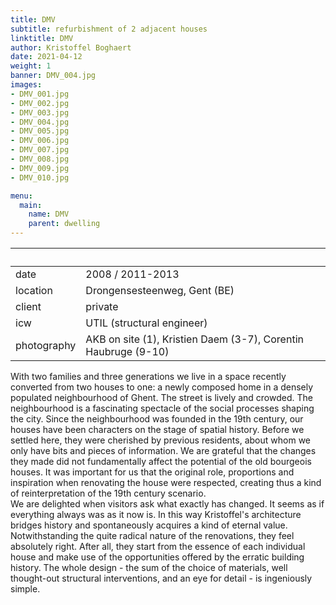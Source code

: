 ```yaml
---
title: DMV
subtitle: refurbishment of 2 adjacent houses
linktitle: DMV
author: Kristoffel Boghaert
date: 2021-04-12
weight: 1
banner: DMV_004.jpg
images:
- DMV_001.jpg
- DMV_002.jpg
- DMV_003.jpg
- DMV_004.jpg
- DMV_005.jpg
- DMV_006.jpg
- DMV_007.jpg
- DMV_008.jpg
- DMV_009.jpg
- DMV_010.jpg

menu:
  main:
    name: DMV
    parent: dwelling
---
```


&nbsp;|&nbsp;
------|------
date  |   2008 / 2011-2013
location	|		Drongensesteenweg, Gent (BE)
client		|		private
icw			|   UTIL (structural engineer)
photography   |   AKB on site (1), Kristien Daem (3-7), Corentin Haubruge (9-10)

With two families and three generations we live in a space recently converted from two houses to one: a newly composed home in a densely populated neighbourhood of Ghent. The street is lively and crowded. The neighbourhood is a fascinating spectacle of the social processes shaping the city. Since the neighbourhood was founded in the 19th century, our houses have been characters on the stage of spatial history. Before we settled here, they were cherished by previous residents, about whom we only have bits and pieces of information. We are grateful that the changes they made did not fundamentally affect the potential of the old bourgeois houses. It was important for us that the original role, proportions and inspiration when renovating the house were respected, creating thus a kind of reinterpretation of the 19th century scenario.<br>We are delighted when visitors ask what exactly has changed. It seems as if everything always was as it now is. In this way Kristoffel's architecture bridges history and spontaneously acquires a kind of eternal value. Notwithstanding the quite radical nature of the renovations, they feel absolutely right. After all, they start from the essence of each individual house and make use of the opportunities offered by the erratic building history. The whole design - the sum of the choice of materials, well thought-out structural interventions, and an eye for detail - is ingeniously simple.
